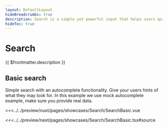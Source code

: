```yaml
---
layout: DefaultLayout
hideBreadcrumbs: true
description: Search is a simple yet powerful input that helps users quickly find products in your shop.
hideToc: true
---
```


# Search

{{ $frontmatter.description }}

## Basic search

Simple search with an autocomplete functionality. Give your users hints of what they may look for. In this example we use mock autocomplete example, make sure you provide real data.

<Showcase showcase-name="Search/SearchBasic" style="min-height: 350px">

<!-- vue -->
<<<../../preview/nuxt/pages/showcases/Search/SearchBasic.vue
<!-- end vue -->
<!-- react -->
<<<../../preview/next/pages/showcases/Search/SearchBasic.tsx#source
<!-- end react -->

</Showcase>
